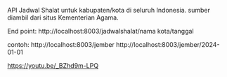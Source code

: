 API Jadwal Shalat untuk kabupaten/kota di seluruh Indonesia.
sumber diambil dari situs Kementerian Agama.

End point:
http://localhost:8003/jadwalshalat/nama kota/tanggal

contoh:
http://localhost:8003/jember
http://localhost:8003/jember/2024-01-01

https://youtu.be/_BZhd9m-LPQ

